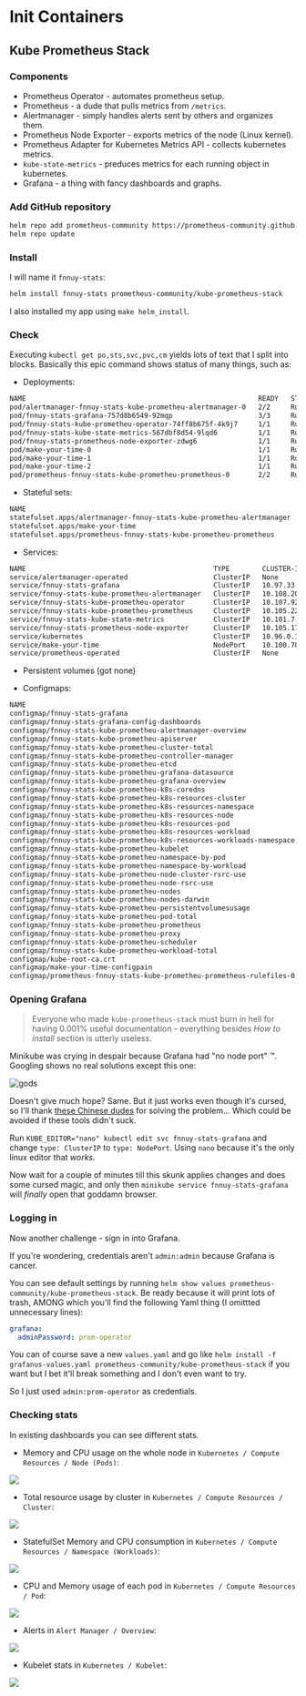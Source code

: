 # Init Containers

## Kube Prometheus Stack

### Components

- Prometheus Operator - automates prometheus setup.
- Prometheus - a dude that pulls metrics from `/metrics`.
- Alertmanager - simply handles alerts sent by others and organizes them.
- Prometheus Node Exporter - exports metrics of the node (Linux kernel).
- Prometheus Adapter for Kubernetes Metrics API - collects kubernetes metrics.
- `kube-state-metrics` - preduces metrics for each running object in kubernetes.
- Grafana - a thing with fancy dashboards and graphs.

### Add GitHub repository

```bash
helm repo add prometheus-community https://prometheus-community.github.io/helm-charts
helm repo update
```

### Install

I will name it `fnnuy-stats`:

```bash
helm install fnnuy-stats prometheus-community/kube-prometheus-stack
```

I also installed my app using `make helm_install`.

### Check

Executing `kubectl get po,sts,svc,pvc,cm` yields lots of text that I split into blocks.
Basically this epic command shows status of many things, such as:

- Deployments:

```txt
NAME                                                         READY   STATUS    RESTARTS        AGE
pod/alertmanager-fnnuy-stats-kube-prometheu-alertmanager-0   2/2     Running   1 (3m36s ago)   3m54s
pod/fnnuy-stats-grafana-757d8b6549-92mqp                     3/3     Running   0               4m8s
pod/fnnuy-stats-kube-prometheu-operator-74ff8b675f-4k9j7     1/1     Running   0               4m8s
pod/fnnuy-stats-kube-state-metrics-567dbf8d54-9lqd6          1/1     Running   0               4m8s
pod/fnnuy-stats-prometheus-node-exporter-zdwg6               1/1     Running   0               4m8s
pod/make-your-time-0                                         1/1     Running   0               3m37s
pod/make-your-time-1                                         1/1     Running   0               3m37s
pod/make-your-time-2                                         1/1     Running   0               3m37s
pod/prometheus-fnnuy-stats-kube-prometheu-prometheus-0       2/2     Running   0               3m54s
```

- Stateful sets:

```txt
NAME                                                                    READY   AGE
statefulset.apps/alertmanager-fnnuy-stats-kube-prometheu-alertmanager   1/1     3m54s
statefulset.apps/make-your-time                                         3/3     3m37s
statefulset.apps/prometheus-fnnuy-stats-kube-prometheu-prometheus       1/1     3m54s
```

- Services:

```txt
NAME                                              TYPE        CLUSTER-IP       EXTERNAL-IP   PORT(S)                      AGE
service/alertmanager-operated                     ClusterIP   None             <none>        9093/TCP,9094/TCP,9094/UDP   3m54s
service/fnnuy-stats-grafana                       ClusterIP   10.97.33.203     <none>        80/TCP                       4m8s
service/fnnuy-stats-kube-prometheu-alertmanager   ClusterIP   10.108.204.179   <none>        9093/TCP                     4m8s
service/fnnuy-stats-kube-prometheu-operator       ClusterIP   10.107.92.118    <none>        443/TCP                      4m8s
service/fnnuy-stats-kube-prometheu-prometheus     ClusterIP   10.105.229.7     <none>        9090/TCP                     4m8s
service/fnnuy-stats-kube-state-metrics            ClusterIP   10.101.7.82      <none>        8080/TCP                     4m8s
service/fnnuy-stats-prometheus-node-exporter      ClusterIP   10.105.172.227   <none>        9100/TCP                     4m8s
service/kubernetes                                ClusterIP   10.96.0.1        <none>        443/TCP                      4m43s
service/make-your-time                            NodePort    10.100.78.96     <none>        8080:30734/TCP               3m37s
service/prometheus-operated                       ClusterIP   None             <none>        9090/TCP                     3m54s
```

- Persistent volumes (got none)

- Configmaps:

```txt
NAME                                                                     DATA   AGE
configmap/fnnuy-stats-grafana                                            1      4m8s
configmap/fnnuy-stats-grafana-config-dashboards                          1      4m8s
configmap/fnnuy-stats-kube-prometheu-alertmanager-overview               1      4m8s
configmap/fnnuy-stats-kube-prometheu-apiserver                           1      4m8s
configmap/fnnuy-stats-kube-prometheu-cluster-total                       1      4m8s
configmap/fnnuy-stats-kube-prometheu-controller-manager                  1      4m8s
configmap/fnnuy-stats-kube-prometheu-etcd                                1      4m8s
configmap/fnnuy-stats-kube-prometheu-grafana-datasource                  1      4m8s
configmap/fnnuy-stats-kube-prometheu-grafana-overview                    1      4m8s
configmap/fnnuy-stats-kube-prometheu-k8s-coredns                         1      4m8s
configmap/fnnuy-stats-kube-prometheu-k8s-resources-cluster               1      4m8s
configmap/fnnuy-stats-kube-prometheu-k8s-resources-namespace             1      4m8s
configmap/fnnuy-stats-kube-prometheu-k8s-resources-node                  1      4m8s
configmap/fnnuy-stats-kube-prometheu-k8s-resources-pod                   1      4m8s
configmap/fnnuy-stats-kube-prometheu-k8s-resources-workload              1      4m8s
configmap/fnnuy-stats-kube-prometheu-k8s-resources-workloads-namespace   1      4m8s
configmap/fnnuy-stats-kube-prometheu-kubelet                             1      4m8s
configmap/fnnuy-stats-kube-prometheu-namespace-by-pod                    1      4m8s
configmap/fnnuy-stats-kube-prometheu-namespace-by-workload               1      4m8s
configmap/fnnuy-stats-kube-prometheu-node-cluster-rsrc-use               1      4m8s
configmap/fnnuy-stats-kube-prometheu-node-rsrc-use                       1      4m8s
configmap/fnnuy-stats-kube-prometheu-nodes                               1      4m8s
configmap/fnnuy-stats-kube-prometheu-nodes-darwin                        1      4m8s
configmap/fnnuy-stats-kube-prometheu-persistentvolumesusage              1      4m8s
configmap/fnnuy-stats-kube-prometheu-pod-total                           1      4m8s
configmap/fnnuy-stats-kube-prometheu-prometheus                          1      4m8s
configmap/fnnuy-stats-kube-prometheu-proxy                               1      4m8s
configmap/fnnuy-stats-kube-prometheu-scheduler                           1      4m8s
configmap/fnnuy-stats-kube-prometheu-workload-total                      1      4m8s
configmap/kube-root-ca.crt                                               1      4m29s
configmap/make-your-time-configpain                                      1      3m37s
configmap/prometheus-fnnuy-stats-kube-prometheu-prometheus-rulefiles-0   29     3m54s
```

### Opening Grafana

> Everyone who made `kube-prometheus-stack` must burn in hell for having 0.001% useful documentation - everything besides _How to install_ section is utterly useless.

Minikube was crying in despair because Grafana had "no node port" :tm:.
Googling shows no real solutions except this one:

![gods](https://user-images.githubusercontent.com/49134679/205097550-7db4aa0d-647f-4772-8441-9e935952484d.png)

Doesn't give much hope? Same. But it just works even though it's cursed, so I'll thank [these Chinese dudes](https://www.cnblogs.com/shanghai1918/p/16328628.html) for solving the problem... Which could be avoided if these tools didn't suck.

Run `KUBE_EDITOR="nano" kubectl edit svc fnnuy-stats-grafana` and change `type: ClusterIP` to `type: NodePort`. Using `nano` because it's the only linux editor that _works_.

Now wait for a couple of minutes till this skunk applies changes and does some cursed magic, and only then `minikube service fnnuy-stats-grafana` will _finally_ open that goddamn browser.

### Logging in

Now another challenge - sign in into Grafana.

If you're wondering, credentials aren't `admin:admin` because Grafana is cancer.

You can see default settings by running `helm show values prometheus-community/kube-prometheus-stack`.
Be ready because it will print lots of trash, AMONG which you'll find the following Yaml thing (I omittted unnecessary lines):

```yaml
grafana:
  adminPassword: prom-operator
```

You can of course save a new `values.yaml` and go like `helm install -f grafanus-values.yaml prometheus-community/kube-prometheus-stack` if you want but I bet it'll break something and I don't even want to try.

So I just used `admin:prom-operator` as credentials.

### Checking stats

In existing dashboards you can see different stats.

- Memory and CPU usage on the whole node in `Kubernetes / Compute Resources / Node (Pods)`:

![](https://user-images.githubusercontent.com/49134679/205106524-7942648b-e8bc-412d-9d98-51b7767407f7.png)

- Total resource usage by cluster in `Kubernetes / Compute Resources / Cluster`:

![](https://user-images.githubusercontent.com/49134679/205104435-f96ead4e-3a7d-4be8-8599-983c7ab3b250.png)

- StatefulSet Memory and CPU consumption in `Kubernetes / Compute Resources / Namespace (Workloads)`:

![](https://user-images.githubusercontent.com/49134679/205105010-d280fbbb-41c5-485d-9493-c62d27b78eae.png)

- CPU and Memory usage of each pod in `Kubernetes / Compute Resources / Pod`:

![](https://user-images.githubusercontent.com/49134679/205107208-6d642d46-541b-4dab-98ea-dbc720d1bf89.png)

- Alerts in `Alert Manager / Overview`:

![](https://user-images.githubusercontent.com/49134679/205103446-19647c90-97b1-4513-a73c-7beb9c887236.png)

- Kubelet stats in `Kubernetes / Kubelet`:

![](https://user-images.githubusercontent.com/49134679/205107516-5f5f418b-34d0-46bd-a73f-25690ab6fe39.png)
